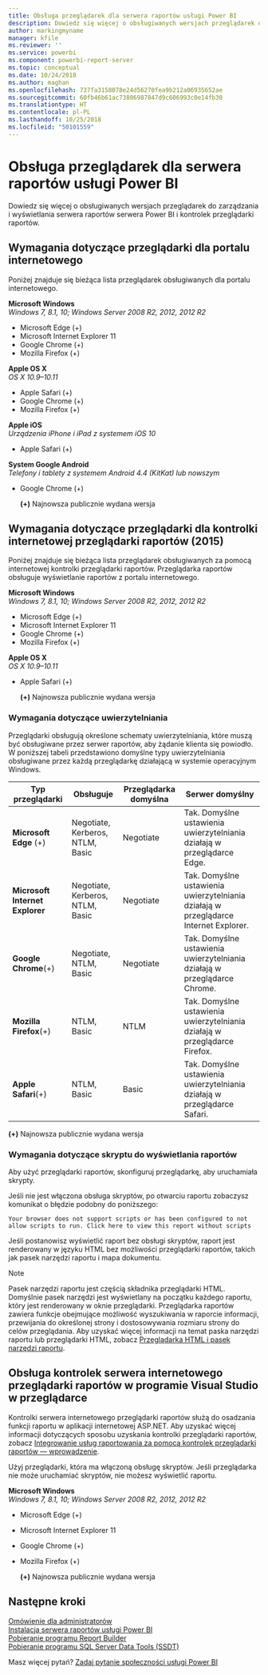 ```yaml
---
title: Obsługa przeglądarek dla serwera raportów usługi Power BI
description: Dowiedz się więcej o obsługiwanych wersjach przeglądarek do zarządzania i wyświetlania serwera raportów serwera Power BI i kontrolek przeglądarki raportów.
author: markingmyname
manager: kfile
ms.reviewer: ''
ms.service: powerbi
ms.component: powerbi-report-server
ms.topic: conceptual
ms.date: 10/24/2018
ms.author: maghan
ms.openlocfilehash: 737fa3158078e24d56270fea9b212a06935652ae
ms.sourcegitcommit: 60fb46b61ac73806987847d9c606993c0e14fb30
ms.translationtype: HT
ms.contentlocale: pl-PL
ms.lasthandoff: 10/25/2018
ms.locfileid: "50101559"
---
```

# <a name="browser-support-for-power-bi-report-server"></a>Obsługa przeglądarek dla serwera raportów usługi Power BI
Dowiedz się więcej o obsługiwanych wersjach przeglądarek do zarządzania i wyświetlania serwera raportów serwera Power BI i kontrolek przeglądarki raportów.

## <a name="browser-requirements-for-the-web-portal"></a>Wymagania dotyczące przeglądarki dla portalu internetowego
Poniżej znajduje się bieżąca lista przeglądarek obsługiwanych dla portalu internetowego.

**Microsoft Windows**  
*Windows 7, 8.1, 10; Windows Server 2008 R2, 2012, 2012 R2*

* Microsoft Edge (+)
* Microsoft Internet Explorer 11
* Google Chrome (+)
* Mozilla Firefox (+)

**Apple OS X**  
*OS X 10.9–10.11*

* Apple Safari (+)
* Google Chrome (+)
* Mozilla Firefox (+)

**Apple iOS**  
*Urządzenia iPhone i iPad z systemem iOS 10*

* Apple Safari (+)

**System Google Android**  
*Telefony i tablety z systemem Android 4.4 (KitKat) lub nowszym*

* Google Chrome (+)
  
  **(+)** Najnowsza publicznie wydana wersja

## <a name="browser-requirements-for-the-report-viewer-web-control-2015"></a>Wymagania dotyczące przeglądarki dla kontrolki internetowej przeglądarki raportów (2015)
Poniżej znajduje się bieżąca lista przeglądarek obsługiwanych za pomocą internetowej kontrolki przeglądarki raportów. Przeglądarka raportów obsługuje wyświetlanie raportów z portalu internetowego.

**Microsoft Windows**  
*Windows 7, 8.1, 10; Windows Server 2008 R2, 2012, 2012 R2*

* Microsoft Edge (+)
* Microsoft Internet Explorer 11
* Google Chrome (+)
* Mozilla Firefox (+)

**Apple OS X**  
*OS X 10.9–10.11*

* Apple Safari (+)
  
  **(+)** Najnowsza publicznie wydana wersja

### <a name="authentication-requirements"></a>Wymagania dotyczące uwierzytelniania
Przeglądarki obsługują określone schematy uwierzytelniania, które muszą być obsługiwane przez serwer raportów, aby żądanie klienta się powiodło. W poniższej tabeli przedstawiono domyślne typy uwierzytelniania obsługiwane przez każdą przeglądarkę działającą w systemie operacyjnym Windows.

| **Typ przeglądarki** | **Obsługuje** | **Przeglądarka domyślna** | **Serwer domyślny** |
| --- | --- | --- | --- |
| **Microsoft Edge** (+) |Negotiate, Kerberos, NTLM, Basic |Negotiate |Tak. Domyślne ustawienia uwierzytelniania działają w przeglądarce Edge. |
| **Microsoft Internet Explorer** |Negotiate, Kerberos, NTLM, Basic |Negotiate |Tak. Domyślne ustawienia uwierzytelniania działają w przeglądarce Internet Explorer. |
| **Google Chrome**(+) |Negotiate, NTLM, Basic |Negotiate |Tak. Domyślne ustawienia uwierzytelniania działają w przeglądarce Chrome. |
| **Mozilla Firefox**(+) |NTLM, Basic |NTLM |Tak. Domyślne ustawienia uwierzytelniania działają w przeglądarce Firefox. |
| **Apple Safari**(+) |NTLM, Basic |Basic |Tak. Domyślne ustawienia uwierzytelniania działają w przeglądarce Safari. |

 **(+)** Najnowsza publicznie wydana wersja

### <a name="script-requirements-for-viewing-reports"></a>Wymagania dotyczące skryptu do wyświetlania raportów
Aby użyć przeglądarki raportów, skonfiguruj przeglądarkę, aby uruchamiała skrypty.

Jeśli nie jest włączona obsługa skryptów, po otwarciu raportu zobaczysz komunikat o błędzie podobny do poniższego:

```
Your browser does not support scripts or has been configured to not allow scripts to run. Click here to view this report without scripts
```

 Jeśli postanowisz wyświetlić raport bez obsługi skryptów, raport jest renderowany w języku HTML bez możliwości przeglądarki raportów, takich jak pasek narzędzi raportu i mapa dokumentu.

> [!NOTE]
> Pasek narzędzi raportu jest częścią składnika przeglądarki HTML. Domyślnie pasek narzędzi jest wyświetlany na początku każdego raportu, który jest renderowany w oknie przeglądarki. Przeglądarka raportów zawiera funkcje obejmujące możliwość wyszukiwania w raporcie informacji, przewijania do określonej strony i dostosowywania rozmiaru strony do celów przeglądania. Aby uzyskać więcej informacji na temat paska narzędzi raportu lub przeglądarki HTML, zobacz [Przeglądarka HTML i pasek narzędzi raportu](https://docs.microsoft.com/sql/reporting-services/html-viewer-and-the-report-toolbar).
> 
> 

## <a name="browser-support-for-report-viewer-web-server-controls-in-visual-studio"></a>Obsługa kontrolek serwera internetowego przeglądarki raportów w programie Visual Studio w przeglądarce
Kontrolki serwera internetowego przeglądarki raportów służą do osadzania funkcji raportu w aplikacji internetowej ASP.NET. Aby uzyskać więcej informacji dotyczących sposobu uzyskania kontrolki przeglądarki raportów, zobacz [Integrowanie usług raportowania za pomocą kontrolek przeglądarki raportów — wprowadzenie](https://docs.microsoft.com/sql/reporting-services/application-integration/integrating-reporting-services-using-reportviewer-controls-get-started).

Użyj przeglądarki, która ma włączoną obsługę skryptów. Jeśli przeglądarka nie może uruchamiać skryptów, nie możesz wyświetlić raportu.

**Microsoft Windows**  
*Windows 7, 8.1, 10; Windows Server 2008 R2, 2012, 2012 R2*

* Microsoft Edge (+)
* Microsoft Internet Explorer 11
* Google Chrome (+)
* Mozilla Firefox (+)
  
  **(+)** Najnowsza publicznie wydana wersja

## <a name="next-steps"></a>Następne kroki
[Omówienie dla administratorów](admin-handbook-overview.md)  
[Instalacja serwera raportów usługi Power BI](install-report-server.md)  
[Pobieranie programu Report Builder](https://www.microsoft.com/download/details.aspx?id=53613)  
[Pobieranie programu SQL Server Data Tools (SSDT)](http://go.microsoft.com/fwlink/?LinkID=616714)

Masz więcej pytań? [Zadaj pytanie społeczności usługi Power BI](https://community.powerbi.com/)

